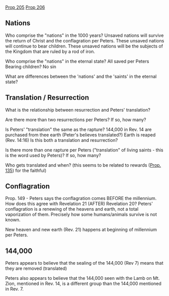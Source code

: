 ---
---
[Prop 205](Proposition%20205.%20The%20doctrine%20of%20the%20Kingdom%20materially%20aids%20us%20in%20preaching%20“the%20Christ”—%20the%20distinctive%20“Messiah.”.md)
[Prop 206](Proposition%20206.%20This%20earth%20will%20yet%20witness%20the%20re-establishment%20of%20a%20glorious%20Theocracy—a%20Theocracy%20in%20its%20perfected%20form..md)


## Nations
Who comprise the "nations" in the 1000 years?
	Unsaved nations will survive the return of Christ and the conflagration per Peters.
	These unsaved nations will continue to bear children.
	These unsaved nations will be the subjects of the Kingdom that are ruled by a rod of iron.

Who comprise the "nations" in the eternal state?
	All saved per Peters
	Bearing children?
	No sin

What are differences between the 'nations' and the 'saints' in the eternal state?

## Translation / Resurrection

What is the relationship between resurrection and Peters' translation?

Are there more than two resurrections per Peters? If so, how many?

Is Peters' "translation" the same as the rapture?
	144,000 in Rev. 14 are purchased from thee earth (Peter's believes translated?)
	Earth is reaped (Rev. 14:16) Is this both a translation and resurrection?

Is there more than one rapture per Peters ("translation" of living saints - this is the word used by Peters)? If so, how many?

Who gets translated and when? (this seems to be related to rewards ([Prop. 135](Proposition%20135.%20The%20doctrine%20of%20the%20Kingdom%20in%20full%20accord%20with%20the%20Scriptural%20doctrine%20of%20the%20judgment%20of%20believers..md)) for the faithful) 
## Conflagration
Prop. 149 - Peters says the conflagration comes BEFORE the millennium.  How does this agree with Revelation 21 (AFTER) Revelation 20? Peters' conflagration is a renewing of the heavens and earth, not a total vaporization of them.  Precisely how some humans/animals survive is not known.

New heaven and new earth (Rev. 21) happens at beginning of millennium per Peters.

## 144,000
Peters appears to believe that the sealing of the 144,000 (Rev 7) means that they are removed (translated)

Peters also appears to believe that the 144,000 seen with the Lamb on Mt. Zion, mentioned in Rev. 14, is a different group than the 144,000 mentioned in Rev. 7.





